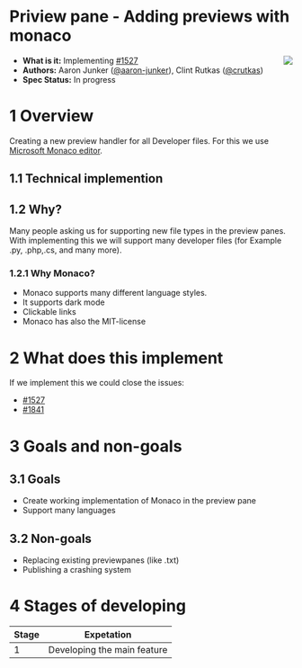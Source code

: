 # **Priview pane - Adding previews with monaco**

<img align="right" src="./images/Logo.png" />

- **What is it:** Implementing [#1527](https://github.com/microsoft/PowerToys/issues/1527)
- **Authors:** Aaron Junker ([@aaron-junker](https://github.com/aaron-junker)), Clint Rutkas ([@crutkas](https://github.com/crutkas))
- **Spec Status:** In progress

# 1 Overview

Creating a new preview handler for all Developer files. For this we use [Microsoft Monaco editor](https://github.com/microsoft/monaco-editor). 

## 1.1 Technical implemention 



## 1.2 Why?

Many people asking us for supporting new file types in the preview panes. With implementing this we will support many developer files (for Example .py, .php,.cs, and many more).

### 1.2.1 Why Monaco?

* Monaco supports many different language styles. 
* It supports dark mode
* Clickable links
* Monaco has also the MIT-license

# 2 What does this implement

If we implement this we could close the issues:

* [#1527](https://github.com/microsoft/PowerToys/issues/1527)
* [#1841](https://github.com/microsoft/PowerToys/issues/1841)
 
# 3 Goals and non-goals
## 3.1 Goals
 
* Create working implementation of Monaco in the preview pane
* Support many languages
 
## 3.2 Non-goals

* Replacing existing previewpanes (like .txt)
* Publishing a crashing system

# 4 Stages of developing
|Stage|Expetation|
|---|---|
|1|Developing the main feature|
<!-- in work by Aaron -->
